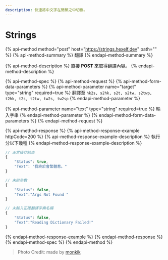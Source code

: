 ```yaml
---
description: 快速將中文字在簡繁之中切換。
---
```


# Strings

{% api-method method="post" host="https://strings.hexelf.dev" path="" %}
{% api-method-summary %}
 翻譯
{% endapi-method-summary %}

{% api-method-description %}
直接 **POST** 來取得翻譯內容。
{% endapi-method-description %}

{% api-method-spec %}
{% api-method-request %}
{% api-method-form-data-parameters %}
{% api-method-parameter name="target" type="string" required=true %}
 翻譯至 `hk2s, s2hk, s2t, s2tw, s2twp, t2hk, t2s, t2tw, tw2s, tw2sp`
{% endapi-method-parameter %}

{% api-method-parameter name="text" type="string" required=true %}
輸入字串 
{% endapi-method-parameter %}
{% endapi-method-form-data-parameters %}
{% endapi-method-request %}

{% api-method-response %}
{% api-method-response-example httpCode=200 %}
{% api-method-response-example-description %}
執行分以下幾種
{% endapi-method-response-example-description %}

```javascript
// 正常操作結束
{
    "Status": true,
    "Text": "我終於會繁體惹。"
}

// 未給參數
{    
    "Status": false,
    "Text":"Args Not Found "
}

// 未輸入正確翻譯字典名稱
{
    "Status": false,
    "Text":"Reading Dictionary Failed!"
}
```
{% endapi-method-response-example %}
{% endapi-method-response %}
{% endapi-method-spec %}
{% endapi-method %}



> Photo Credit:  made by [monkik](https://www.flaticon.com/authors/monkik)

